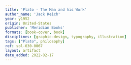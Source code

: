 ```yaml
---
title: 'Plato - The Man and his Work'
author_name: 'Jack Reich'
year: y1952
origin: United-States
publisher: 'Meridian Books'
formats: [book-cover, book]
disciplines: [graphic-design, typography, illustration]
tags: ["Plato", philosophy]
ref: sol-030-0067
layout: artifact
date_added: 2022-02-17
---
```

